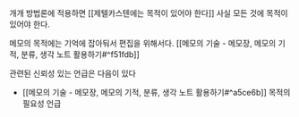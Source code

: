 개개 방법론에 적용하면 [[제텔카스텐에는 목적이 있어야 한다]]
사실 모든 것에 목적이 있어야 한다.

메모의 목적에는 기억에 잡아둬서 편집을 위해서다. [[메모의 기술 - 메모장, 메모의 기적, 분류, 생각 노트 활용하기#^f51fdb]]


관련된 신뢰성 있는 언급은 다음이 있다
- [[메모의 기술 - 메모장, 메모의 기적, 분류, 생각 노트 활용하기#^a5ce6b]] 목적의 필요성 언급

